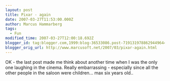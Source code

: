 ```yaml
---
layout: post
title: Pixar - again
date: 2007-03-27T11:53:00.000Z
author: Marcus Hammarberg
tags:
  - Fun
modified_time: 2007-03-27T12:00:18.692Z
blogger_id: tag:blogger.com,1999:blog-36533086.post-7191319788629449644
blogger_orig_url: http://www.marcusoft.net/2007/03/pixar-again.html
---
```


OK - the last post made me think about another time when I was the only
one laughing in the cinema. Really embarrassing - especially since all
the other people in the saloon were children... max six years old..
